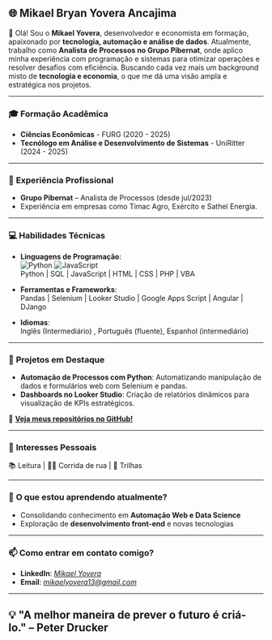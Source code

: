 ## 🌐 **Mikael Bryan Yovera Ancajima**  

👋 Olá! Sou o **Mikael Yovera**, desenvolvedor e economista em formação, apaixonado por **tecnologia, automação e análise de dados**. Atualmente, trabalho como **Analista de Processos no Grupo Pibernat**, onde aplico minha experiência com programação e sistemas para otimizar operações e resolver desafios com eficiência. Buscando cada vez mais um background misto de **tecnologia e economia**, o que me dá uma visão ampla e estratégica nos projetos.

---

### 🎓 **Formação Acadêmica**  
- **Ciências Econômicas** - FURG (2020 - 2025)  
- **Tecnólogo em Análise e Desenvolvimento de Sistemas** - UniRitter (2024 - 2025)

---

### 💼 **Experiência Profissional**  
- **Grupo Pibernat** – Analista de Processos (desde jul/2023)  
- Experiência em empresas como Timac Agro, Exército e Sathel Energia.

---

### 💻 **Habilidades Técnicas**
- **Linguagens de Programação**:  
  ![Python](https://img.shields.io/badge/-Python-3776AB?logo=python&logoColor=white) ![JavaScript](https://img.shields.io/badge/-JavaScript-F7DF1E?logo=javascript&logoColor=black)  
  Python | SQL | JavaScript | HTML | CSS | PHP | VBA 

- **Ferramentas e Frameworks**:  
  Pandas | Selenium | Looker Studio | Google Apps Script | Angular | DJango  

- **Idiomas**:  
   Inglês (Intermediário) , Português (fluente), Espanhol (intermediário)

---

### 🚀 **Projetos em Destaque**  
- **Automação de Processos com Python**: Automatizando manipulação de dados e formulários web com Selenium e pandas.  
- **Dashboards no Looker Studio**: Criação de relatórios dinâmicos para visualização de KPIs estratégicos.  

🔗 [**Veja meus repositórios no GitHub!**](https://github.com/MikaelAncajima?tab=repositories)

---

### 🏃 **Interesses Pessoais**  
📚 Leitura | 🏃‍♂️ Corrida de rua | 🌲 Trilhas

---

### 🌱 **O que estou aprendendo atualmente?**  
- Consolidando conhecimento em **Automação Web e Data Science**  
- Exploração de **desenvolvimento front-end** e novas tecnologias

---

### 📫 **Como entrar em contato comigo?**  
- **LinkedIn**: *[Mikael Yovera](https://www.linkedin.com/in/mikael-yovera/)*  
- **Email**: *mikaelyovera13@gmail.com*  

---

## 💡 "A melhor maneira de prever o futuro é criá-lo." – Peter Drucker
